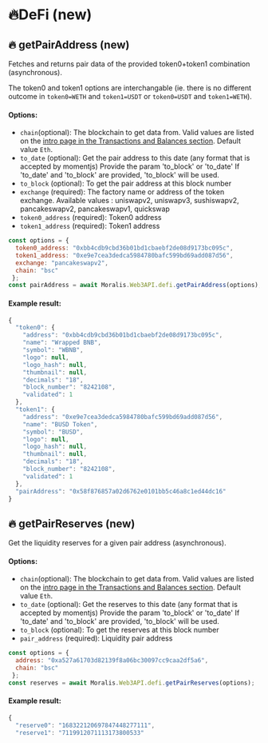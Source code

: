 # 🔥DeFi (new)

## 🔥 getPairAddress (new)

Fetches and returns pair data of the provided token0+token1 combination (asynchronous).

The token0 and token1 options are interchangable (ie. there is no different outcome in `token0=WETH` and `token1=USDT` or `token0=USDT` and `token1=WETH`).

#### Options:

* `chain`(optional): The blockchain to get data from. Valid values are listed on the [intro page in the Transactions and Balances section](https://docs.moralis.io/transactions-and-balances/intro). Default value `Eth`.
* `to_date` (optional):  Get the pair address to this date (any format that is accepted by momentjs) Provide the param 'to\_block' or 'to\_date' If 'to\_date' and 'to\_block' are provided, 'to\_block' will be used.
* `to_block` (optional): To get the pair address at this block number
* `exchange` (required): The factory name or address of the token exchange. Available values : uniswapv2, uniswapv3, sushiswapv2, pancakeswapv2, pancakeswapv1, quickswap
* `token0_address` (required): Token0 address
* `token1_address` (required): Token1 address

```javascript
const options = {
  token0_address: "0xbb4cdb9cbd36b01bd1cbaebf2de08d9173bc095c",
  token1_address: "0xe9e7cea3dedca5984780bafc599bd69add087d56",
  exchange: "pancakeswapv2",
  chain: "bsc"
 };
const pairAddress = await Moralis.Web3API.defi.getPairAddress(options);
```

#### Example result:

```javascript
{
  "token0": {
    "address": "0xbb4cdb9cbd36b01bd1cbaebf2de08d9173bc095c",
    "name": "Wrapped BNB",
    "symbol": "WBNB",
    "logo": null,
    "logo_hash": null,
    "thumbnail": null,
    "decimals": "18",
    "block_number": "8242108",
    "validated": 1
  },
  "token1": {
    "address": "0xe9e7cea3dedca5984780bafc599bd69add087d56",
    "name": "BUSD Token",
    "symbol": "BUSD",
    "logo": null,
    "logo_hash": null,
    "thumbnail": null,
    "decimals": "18",
    "block_number": "8242108",
    "validated": 1
  },
  "pairAddress": "0x58f876857a02d6762e0101bb5c46a8c1ed44dc16"
}
```

## 🔥 getPairReserves (new)

Get the liquidity reserves for a given pair address (asynchronous).&#x20;

#### Options:

* `chain`(optional): The blockchain to get data from. Valid values are listed on the [intro page in the Transactions and Balances section](https://docs.moralis.io/transactions-and-balances/intro). Default value `Eth`.
* `to_date` (optional):  Get the reserves to this date (any format that is accepted by momentjs) Provide the param 'to\_block' or 'to\_date' If 'to\_date' and 'to\_block' are provided, 'to\_block' will be used.
* `to_block` (optional): To get the reserves at this block number
* `pair_address` (required): Liquidity pair address

```javascript
const options = {
  address: "0xa527a61703d82139f8a06bc30097cc9caa2df5a6",
  chain: "bsc"
 };
const reserves = await Moralis.Web3API.defi.getPairReserves(options);
```

#### Example result:

```javascript
{
  "reserve0": "168322120697847448277111",
  "reserve1": "7119912071113173800533"

```
